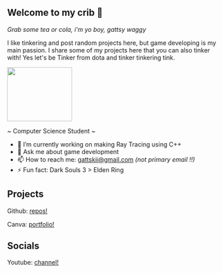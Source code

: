 ## Welcome to my crib 🛌

*Grab some tea or cola, i'm yo boy, gattsy waggy*

I like tinkering and post random projects here, but game developing is my main passion. I share some of my projects here that you can also tinker with! Yes let's be Tinker from dota and tinker tinkering tink.

<img src="https://cdn.akamai.steamstatic.com/apps/dota2/videos/dota_react/heroes/renders/tinker.png" width="150" height="125">

~ Computer Science Student ~
- 🔭 I’m currently working on making Ray Tracing using C++
- 💬 Ask me about game development
- 📫 How to reach me: gattskii@gmail.com *(not primary email !!)*
- ⚡ Fun fact: Dark Souls 3 > Elden Ring

## Projects
Github: [repos!](https://github.com/Gattskii?tab=repositories)

Canva: [portfolio!](https://www.canva.com/design/DAGS7DyVRVY/lUrrfgdusiYrJ_HXHMAkkg/edit?utm_content=DAGS7DyVRVY&utm_campaign=designshare&utm_medium=link2&utm_source=sharebutton)

## Socials
Youtube:
[channel!](https://www.youtube.com/@gatts6217/videos)  
<!--
**Gattskii/Gattskii** is a ✨ _special_ ✨ repository because its `README.md` (this file) appears on your GitHub profile.

Here are some ideas to get you started:

- 🔭 I’m currently working on ...
- 🌱 I’m currently learning ...
- 👯 I’m looking to collaborate on ...
- 🤔 I’m looking for help with ...
- 💬 Ask me about ...
- 📫 How to reach me: ...
- 😄 Pronouns: ...
- ⚡ Fun fact: ...
-->
